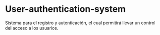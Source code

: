 # User-authentication-system
Sistema para el registro y autenticación, el cual permitirá llevar un control del acceso a los usuarios.
